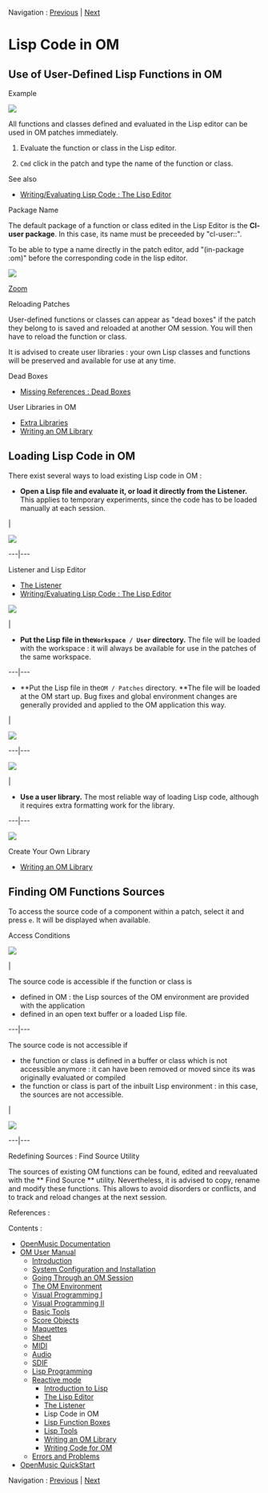 Navigation : [Previous](LispListener "page précédente\(The
Listener\)") | [Next](LispFunctions "Next\(Lisp
Function Boxes\)")

# Lisp Code in OM

## Use of User-Defined Lisp Functions in OM

Example

![](../res/basicedition.png)

All functions and classes defined and evaluated in the Lisp editor can be used
in OM patches immediately.

  1. Evaluate the function or class in the Lisp editor.

  2. `Cmd` click in the patch and type the name of the function or class. 

See also

  * [Writing/Evaluating Lisp Code : The Lisp Editor](LispEditor)

Package Name

The default package of a function or class edited in the Lisp Editor is the
**Cl-user package**. In this case, its name must be preceeded by "cl-user::".

To be able to type a name directly in the patch editor, add "(in-package :om)"
before the corresponding code in the lisp editor.

![](../res/typefunction_scr.png)

[Zoom](../res/typefunction_scr_1.png "Zoom \(nouvelle fenêtre\)")

Reloading Patches

User-defined functions or classes can appear as "dead boxes" if the patch they
belong to is saved and reloaded at another OM session. You will then have to
reload the function or class.

It is advised to create user libraries : your own Lisp classes and functions
will be preserved and available for use at any time.

Dead Boxes

  * [Missing References : Dead Boxes](DeadBox)

User Libraries in OM

  * [Extra Libraries](UserLibraries)
  * [Writing an OM Library](LispUserLib)

## Loading Lisp Code in OM

There exist several ways to load existing Lisp code in OM :

  * **Open a Lisp file and evaluate it, or load it directly from the Listener.** This applies to temporary experiments, since the code has to be loaded manually at each session.

|

[![](../res/LisLoad_1.png)](../res/LisLoad.png "Cliquez pour agrandir")  
  
---|---  
  
Listener and Lisp Editor

  * [The Listener](LispListener)
  * [Writing/Evaluating Lisp Code : The Lisp Editor](LispEditor)

[![](../res/Userfolder_1.png)](../res/Userfolder.png "Cliquez pour agrandir")

|

  * **Put the Lisp file in the`Workspace / User` directory.** The file will be loaded with the workspace : it will always be available for use in the patches of the same workspace.

  
  
---|---  
  
  * **Put the Lisp file in the`OM / Patches` directory. **The file will be loaded at the OM start up. Bug fixes and global environment changes are generally provided and applied to the OM application this way.

|

[![](../res/patchesfolder_1.png)](../res/patchesfolder.png "Cliquez pour
agrandir")  
  
---|---  
  
[![](../res/LibFolder_1.png)](../res/LibFolder.png "Cliquez pour agrandir")

|

  * **Use a user library.** The most reliable way of loading Lisp code, although it requires extra formatting work for the library. 

  
  
---|---  
  
![](../res/Library.png)

Create Your Own Library

  * [Writing an OM Library](LispUserLib)

## Finding OM Functions Sources

To access the source code of a component within a patch, select it and press
`e`. It will be displayed when available.

Access Conditions

[![](../res/find-def_1.png)](../res/find-def.png "Cliquez pour agrandir")

|

The source code is accessible if the function or class is

  * defined in OM : the Lisp sources of the OM environment are provided with the application
  * defined in an open text buffer or a loaded Lisp file.

  
  
---|---  
  
The source code is not accessible if

  * the function or class is defined in a buffer or class which is not accessible anymore : it can have been removed or moved since its was originally evaluated or compiled
  * the function or class is part of the inbuilt Lisp environment : in this case, the sources are not accessible.

|

[![](../res/lispfunction_1.png)](../res/lispfunction.png "Cliquez pour
agrandir")  
  
---|---  
  
Redefining Sources : Find Source Utility

The sources of existing OM functions can be found, edited and reevaluated with
the ** Find Source ** utility. Nevertheless, it is advised to copy, rename and
modify these functions. This allows to avoid disorders or conflicts, and to
track and reload changes at the next session.

References :

Contents :

  * [OpenMusic Documentation](OM-Documentation)
  * [OM User Manual](OM-User-Manual)
    * [Introduction](00-Contents)
    * [System Configuration and Installation](Installation)
    * [Going Through an OM Session](Goingthrough)
    * [The OM Environment](Environment)
    * [Visual Programming I](BasicVisualProgramming)
    * [Visual Programming II](AdvancedVisualProgramming)
    * [Basic Tools](BasicObjects)
    * [Score Objects](ScoreObjects)
    * [Maquettes](Maquettes)
    * [Sheet](Sheet)
    * [MIDI](MIDI)
    * [Audio](Audio)
    * [SDIF](SDIF)
    * [Lisp Programming](Lisp)
    * [Reactive mode](Reactive)
      * [Introduction to Lisp](LispIntro)
      * [The Lisp Editor](LispEditor)
      * [The Listener](LispListener)
      * Lisp Code in OM
      * [Lisp Function Boxes](LispFunctions)
      * [Lisp Tools](LowLevel)
      * [Writing an OM Library](LispUserLib)
      * [Writing Code for OM](LispForOM)
    * [Errors and Problems](errors)
  * [OpenMusic QuickStart](QuickStart-Chapters)

Navigation : [Previous](LispListener "page précédente\(The
Listener\)") | [Next](LispFunctions "Next\(Lisp
Function Boxes\)")

